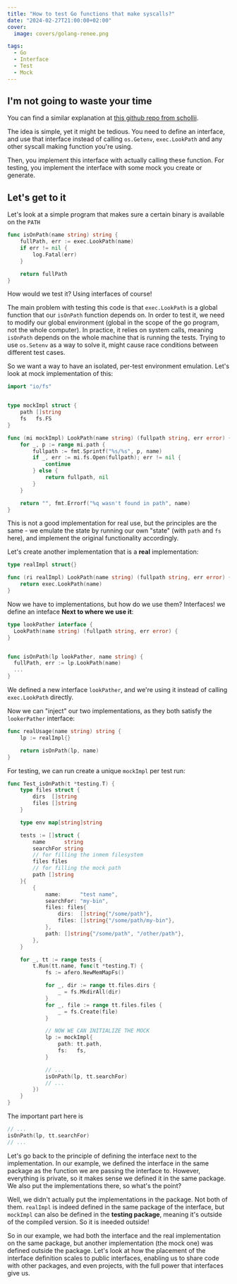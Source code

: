 ```yaml
---
title: "How to test Go functions that make syscalls?"
date: "2024-02-27T21:00:00+02:00"
cover:
  image: covers/golang-renee.png 

tags:
  - Go
  - Interface
  - Test
  - Mock
---
```


## I'm not going to waste your time

You can find a similar explanation at [this github repo from schollii](https://github.com/schollii/go-test-mock-exec-command). 

The idea is simple, yet it might be tedious. You need to define an interface, and use that interface instead of 
calling `os.Getenv`, `exec.LookPath` and any other syscall making function you're using.

Then, you implement this interface with actually calling these function. For testing, you implement the interface
with some mock you create or generate.

## Let's get to it 


Let's look at a simple program that makes sure a certain binary is available on the `PATH`

```go
func isOnPath(name string) string {
	fullPath, err := exec.LookPath(name)
	if err != nil {
		log.Fatal(err)
	}

	return fullPath
}
```

How would we test it? Using interfaces of course!

The main problem with testing this code is that `exec.LookPath` is a global function that our `isOnPath` function
depends on. In order to test it, we need to modify our global environment (global in the scope of the go program, not the
whole computer). In practice, it relies on system calls, meaning `isOnPath` depends on the whole machine that is running the tests. Trying to use `os.Setenv` as a way to solve it, might cause race conditions between different test cases.

So we want a way to have an isolated, per-test environment emulation. Let's look at mock implementation of this:

```go
import "io/fs"


type mockImpl struct {
	path []string
	fs   fs.FS
}

func (mi mockImpl) LookPath(name string) (fullpath string, err error) {
	for _, p := range mi.path {
		fullpath := fmt.Sprintf("%s/%s", p, name)
		if _, err := mi.fs.Open(fullpath); err != nil {
			continue
		} else {
			return fullpath, nil
		}
	}

	return "", fmt.Errorf("%q wasn't found in path", name)
}
```

This is not a good implementation for real use, but the principles are the same - we emulate the state by running our own
"state" (with `path` and `fs` here), and implement the original functionality accordingly.

Let's create another implementation that is a **real** implementation:

```go
type realImpl struct{}

func (ri realImpl) LookPath(name string) (fullpath string, err error) {
	return exec.LookPath(name)
}
```

Now we have to implementations, but how do we use them? Interfaces! we define an inteface **Next to where we use it**:

```go
type lookPather interface {
  LookPath(name string) (fullpath string, err error) {
}


func isOnPath(lp lookPather, name string) {
  fullPath, err := lp.LookPath(name)
  ...
}
```

We defined a new interface `lookPather`, and we're using it instead of calling `exec.LookPath` directly.

Now we can "inject" our two implementations, as they both satisfy the `lookerPather` interface:

```go 
func realUsage(name string) string {
	lp := realImpl{}

	return isOnPath(lp, name)
}
```

For testing, we can run create a unique `mockImpl` per test run:

```go
func Test_isOnPath(t *testing.T) {
	type files struct {
		dirs  []string
		files []string
	}

	type env map[string]string

	tests := []struct {
		name      string
		searchFor string
		// for filling the inmem filesystem
		files files
		// for filling the mock path
		path []string
	}{
		{
			name:      "test name",
			searchFor: "my-bin",
			files: files{
				dirs:  []string{"/some/path"},
				files: []string{"/some/path/my-bin"},
			},
			path: []string{"/some/path", "/other/path"},
		},
	}

	for _, tt := range tests {
		t.Run(tt.name, func(t *testing.T) {
			fs := afero.NewMemMapFs()

			for _, dir := range tt.files.dirs {
				_ = fs.MkdirAll(dir)
			}
			for _, file := range tt.files.files {
				_ = fs.Create(file)
			}

			// NOW WE CAN INITIALIZE THE MOCK
			lp := mockImpl{
				path: tt.path,
				fs:   fs,
			}

			// ...
			isOnPath(lp, tt.searchFor)
			// ...
		})
	}
}
```

The important part here is 

```go
// ...
isOnPath(lp, tt.searchFor) 
// ...

```

Let's go back to the principle of defining the interface next to the implementation.
In our example, we defined the interface in the same package as the function we are passing the interface to.
However, everything is private, so it makes sense we defined it in the same package. We also put the implementations there,
so what's the point?

Well, we didn't actually put the implementations in the package. Not both of them. `realImpl` is indeed defined
in the same package of the interface, but `mockImpl` can also be defined in the **testing package**, meaning it's outside of the 
compiled version. So it is ineeded outside!

So in our example, we had both the interface and the real implementation on the same package, but another implementation
(the mock one) was defined outside the package. Let's look at how the placement of the interface definition scales to 
public interfaces, enabling us to share code with other packages, and even projects, with the full power that interfaces
give us.

